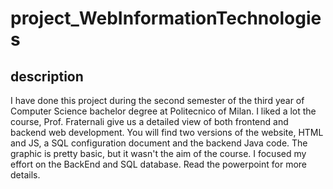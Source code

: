 # project_WebInformationTechnologies

## description

I have done this project during the second semester of the third year of Computer Science bachelor degree at Politecnico of Milan.
I liked a lot the course, Prof. Fraternali give us a detailed view of both frontend and backend web development. 
You will find two versions of the website, HTML and JS, a SQL configuration document and the backend Java code.
The graphic is pretty basic, but it wasn't the aim of the course. I focused my effort on the BackEnd and SQL database.
Read the powerpoint for more details.
